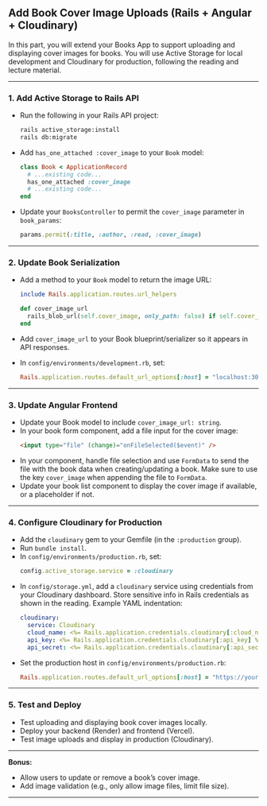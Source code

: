## Add Book Cover Image Uploads (Rails + Angular + Cloudinary)

In this part, you will extend your Books App to support uploading and displaying cover images for books. You will use Active Storage for local development and Cloudinary for production, following the reading and lecture material.

---

### 1. Add Active Storage to Rails API

- Run the following in your Rails API project:
  ```bash
  rails active_storage:install
  rails db:migrate
  ```
- Add `has_one_attached :cover_image` to your `Book` model:

  ```ruby
  class Book < ApplicationRecord
    # ...existing code...
    has_one_attached :cover_image
    # ...existing code...
  end
  ```
- Update your `BooksController` to permit the `cover_image` parameter in `book_params`:
  ```ruby
  params.permit(:title, :author, :read, :cover_image)
  ```

---

### 2. Update Book Serialization

- Add a method to your `Book` model to return the image URL:
  ```ruby
  include Rails.application.routes.url_helpers

  def cover_image_url
    rails_blob_url(self.cover_image, only_path: false) if self.cover_image.attached?
  end
  ```
- Add `cover_image_url` to your Book blueprint/serializer so it appears in API responses.

- In `config/environments/development.rb`, set:
  ```ruby
  Rails.application.routes.default_url_options[:host] = "localhost:3000"
  ```

---

### 3. Update Angular Frontend

- Update your Book model to include `cover_image_url: string`.
- In your book form component, add a file input for the cover image:
  ```html
  <input type="file" (change)="onFileSelected($event)" />
  ```
- In your component, handle file selection and use `FormData` to send the file with the book data when creating/updating a book. Make sure to use the key `cover_image` when appending the file to `FormData`.
- Update your book list component to display the cover image if available, or a placeholder if not.

---

### 4. Configure Cloudinary for Production

- Add the `cloudinary` gem to your Gemfile (in the `:production` group).
- Run `bundle install`.
- In `config/environments/production.rb`, set:
  ```ruby
  config.active_storage.service = :cloudinary
  ```
- In `config/storage.yml`, add a `cloudinary` service using credentials from your Cloudinary dashboard. Store sensitive info in Rails credentials as shown in the reading. Example YAML indentation:
  ```yaml
  cloudinary:
    service: Cloudinary
    cloud_name: <%= Rails.application.credentials.cloudinary[:cloud_name] %>
    api_key: <%= Rails.application.credentials.cloudinary[:api_key] %>
    api_secret: <%= Rails.application.credentials.cloudinary[:api_secret] %>
  ```
- Set the production host in `config/environments/production.rb`:
  ```ruby
  Rails.application.routes.default_url_options[:host] = "https://your-app-name.onrender.com"
  ```

---

### 5. Test and Deploy

- Test uploading and displaying book cover images locally.
- Deploy your backend (Render) and frontend (Vercel).
- Test image uploads and display in production (Cloudinary).

---

**Bonus:**  
- Allow users to update or remove a book’s cover image.
- Add image validation (e.g., only allow image files, limit file size).

---

